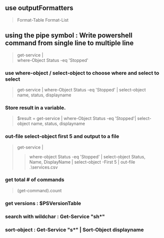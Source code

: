 ## use outputFormatters
> Format-Table  Format-List 
## using the pipe symbol : Write powershell command from single line to multiple line 
> get-service |   
 where-Object Status -eq 'Stopped'

### use where-object / select-object to choose where and select to select
>get-service |
 where-Object Status -eq 'Stopped' |
 select-object name, status, displayname

### Store result in a variable.
> $result = get-service | where-Object Status -eq 'Stopped'| select-object name, status, displayname

### out-file select-object first 5 and output to a file 
> get-service |
>> where-object Status -eq 'Stopped' |
>> select-object Status, Name, DisplayName |
>> select-object -First 5 | out-file .\services.csv

### get total # of commands
>(get-command).count

### get versions : $PSVersionTable

### search with wildchar :  Get-Service "sh*"  

### sort-object : Get-Service "s*" | Sort-Object displayname